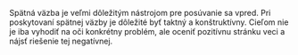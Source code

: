 Spätná väzba je veľmi dôležitým nástrojom pre posúvanie sa vpred. Pri poskytovaní spätnej väzby je dôležité byť taktný a konštruktívny. Cieľom nie je iba vyhodiť na oči konkrétny problém, ale oceniť pozitívnu stránku veci a nájsť riešenie tej negatívnej.

